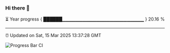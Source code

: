 ### Hi there 👋

⏳ Year progress { ██████▁▁▁▁▁▁▁▁▁▁▁▁▁▁▁▁▁▁▁▁▁▁▁▁ } 20.16 %

---

⏰ Updated on Sat, 15 Mar 2025 13:37:28 GMT

![Progress Bar CI](https://github.com/IshwaranRudhara/GIT-ACTION/workflows/Progress%20Bar%20CI/badge.svg)
